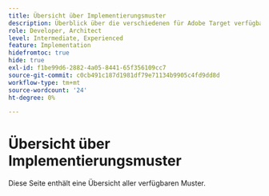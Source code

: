 ```yaml
---
title: Übersicht über Implementierungsmuster
description: Überblick über die verschiedenen für Adobe Target verfügbaren Implementierungsmuster
role: Developer, Architect
level: Intermediate, Experienced
feature: Implementation
hidefromtoc: true
hide: true
exl-id: f1be99d6-2882-4a05-8441-65f356109cc7
source-git-commit: c0cb491c187d1981df79e71134b9905c4fd9dd8d
workflow-type: tm+mt
source-wordcount: '24'
ht-degree: 0%

---
```


# Übersicht über Implementierungsmuster

Diese Seite enthält eine Übersicht aller verfügbaren Muster.
